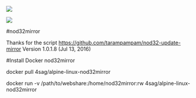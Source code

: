 [![](https://images.microbadger.com/badges/image/4sag/alpine-linux-nod32mirror.svg)](https://microbadger.com/images/4sag/alpine-linux-nod32mirror "Get your own image badge on microbadger.com")

[![](https://images.microbadger.com/badges/version/4sag/alpine-linux-nod32mirror.svg)](https://microbadger.com/images/4sag/alpine-linux-nod32mirror "Get your own version badge on microbadger.com")

#nod32mirror

Thanks for the script https://github.com/tarampampam/nod32-update-mirror
Version 1.0.1.8 (Jul 13, 2016)

#Install Docker nod32mirror

docker pull 4sag/alpine-linux-nod32mirror

docker run -v /path/to/webshare:/home/nod32mirror:rw 4sag/alpine-linux-nod32mirror
